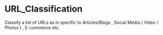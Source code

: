 # URL_Classification
Classify a list of URLs as in specific to Articles/Blogs , Social Media ( Video / Photos ) , E-commerce etc.
